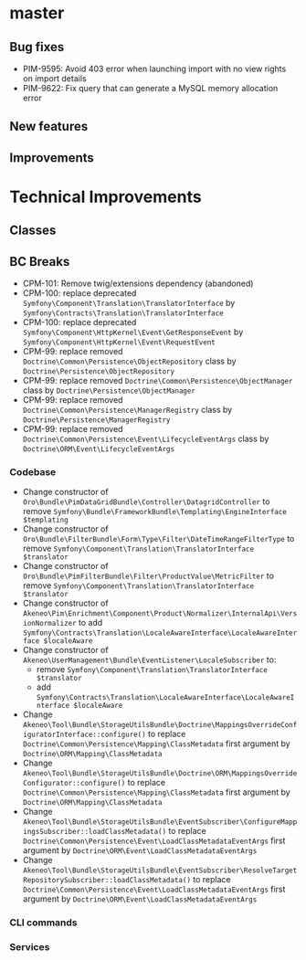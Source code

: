 # master

## Bug fixes

- PIM-9595: Avoid 403 error when launching import with no view rights on import details
- PIM-9622: Fix query that can generate a MySQL memory allocation error

## New features

## Improvements

# Technical Improvements

## Classes

## BC Breaks

- CPM-101: Remove twig/extensions dependency (abandoned)
- CPM-100: replace deprecated `Symfony\Component\Translation\TranslatorInterface` by `Symfony\Contracts\Translation\TranslatorInterface`
- CPM-100: replace deprecated `Symfony\Component\HttpKernel\Event\GetResponseEvent` by `Symfony\Component\HttpKernel\Event\RequestEvent`
- CPM-99: replace removed `Doctrine\Common\Persistence\ObjectRepository` class by `Doctrine\Persistence\ObjectRepository`
- CPM-99: replace removed `Doctrine\Common\Persistence\ObjectManager` class by `Doctrine\Persistence\ObjectManager`
- CPM-99: replace removed `Doctrine\Common\Persistence\ManagerRegistry` class by `Doctrine\Persistence\ManagerRegistry`
- CPM-99: replace removed `Doctrine\Common\Persistence\Event\LifecycleEventArgs` class by `Doctrine\ORM\Event\LifecycleEventArgs`

### Codebase

- Change constructor of `Oro\Bundle\PimDataGridBundle\Controller\DatagridController` to remove `Symfony\Bundle\FrameworkBundle\Templating\EngineInterface $templating`
- Change constructor of `Oro\Bundle\FilterBundle\Form\Type\Filter\DateTimeRangeFilterType` to remove `Symfony\Component\Translation\TranslatorInterface $translator`
- Change constructor of `Oro\Bundle\PimFilterBundle\Filter\ProductValue\MetricFilter` to remove `Symfony\Component\Translation\TranslatorInterface $translator`
- Change constructor of `Akeneo\Pim\Enrichment\Component\Product\Normalizer\InternalApi\VersionNormalizer` to add `Symfony\Contracts\Translation\LocaleAwareInterface\LocaleAwareInterface $localeAware`
- Change constructor of `Akeneo\UserManagement\Bundle\EventListener\LocaleSubscriber` to:
    - remove `Symfony\Component\Translation\TranslatorInterface $translator`
    - add  `Symfony\Contracts\Translation\LocaleAwareInterface\LocaleAwareInterface $localeAware`
- Change `Akeneo\Tool\Bundle\StorageUtilsBundle\Doctrine\MappingsOverrideConfiguratorInterface::configure()` to replace `Doctrine\Common\Persistence\Mapping\ClassMetadata` first argument by `Doctrine\ORM\Mapping\ClassMetadata`
- Change `Akeneo\Tool\Bundle\StorageUtilsBundle\Doctrine\ORM\MappingsOverrideConfigurator::configure()` to replace `Doctrine\Common\Persistence\Mapping\ClassMetadata` first argument by `Doctrine\ORM\Mapping\ClassMetadata`
- Change `Akeneo\Tool\Bundle\StorageUtilsBundle\EventSubscriber\ConfigureMappingsSubscriber::loadClassMetadata()` to replace `Doctrine\Common\Persistence\Event\LoadClassMetadataEventArgs` first argument by `Doctrine\ORM\Event\LoadClassMetadataEventArgs`
- Change `Akeneo\Tool\Bundle\StorageUtilsBundle\EventSubscriber\ResolveTargetRepositorySubscriber::loadClassMetadata()` to replace `Doctrine\Common\Persistence\Event\LoadClassMetadataEventArgs` first argument by `Doctrine\ORM\Event\LoadClassMetadataEventArgs`

### CLI commands

### Services

